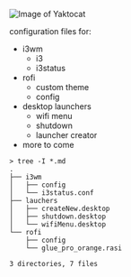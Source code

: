 ![Image of Yaktocat](https://dotfiles.github.io/images/dotfiles-logo.png)

configuration files for:
- i3wm
    - i3
    - i3status
- rofi
    - custom theme
    - config
- desktop launchers
    - wifi menu
    - shutdown 
    - launcher creator
- more to come


```
> tree -I *.md                     
.
├── i3wm
│   ├── config
│   └── i3status.conf
├── lauchers
│   ├── createNew.desktop
│   ├── shutdown.desktop
│   └── wifiMenu.desktop
└── rofi
    ├── config
    └── glue_pro_orange.rasi

3 directories, 7 files
```
